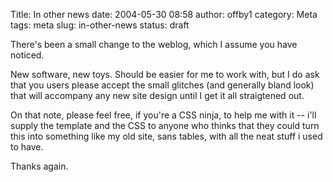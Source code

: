 Title: In other news
date: 2004-05-30 08:58
author: offby1
category: Meta
tags: meta
slug: in-other-news
status: draft

There's been a small change to the weblog, which I assume you have noticed.

New software, new toys. Should be easier for me to work with, but I do ask that you users please accept the small glitches (and generally bland look) that will accompany any new site design until I get it all straigtened out.

On that note, please feel free, if you're a CSS ninja, to help me with it -- i'll supply the template and the CSS to anyone who thinks that they could turn this into something like my old site, sans tables, with all the neat stuff i used to have.

Thanks again.
